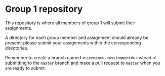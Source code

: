 # Group 1 repository

This repository is where all members of group 1 will submit
their assignments.

A directory for each group member and assignment should already be
present: please submit your assignments within the corresponding
directories.

Remember to create a branch named `<username>-<assingment#>` instead
of submitting to the `master` branch and make a pull request to
`master` when you are ready to submit.
